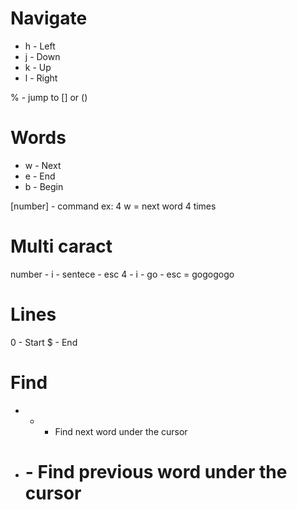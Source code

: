 Navigate
======

- h - Left
- j - Down
- k - Up
- l - Right 

% - jump to [] or ()

Words
====

- w - Next
- e - End
- b - Begin

[number] - command 
ex: 4 w = next word 4 times

Multi caract
=====

number - i - sentece - esc
4 - i - go - esc = gogogogo

Lines
======

0 - Start
$ - End

Find
===

- * - Find next word under the cursor
- # - Find previous word under the cursor 

